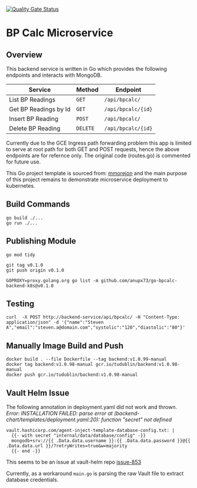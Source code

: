 [![Quality Gate Status](https://sonarcloud.io/api/project_badges/measure?project=go-bp-calc-k8s&metric=alert_status)](https://sonarcloud.io/summary/new_code?id=go-bp-calc-k8s)

# BP Calc Microservice

## Overview

This backend service is written in Go which provides the following endpoints and interacts with MongoDB.

| Service | Method | Endpoint       |
|---------|--------|----------------|
| List BP Readings | `GET` | `/api/bpcalc/` |
| Get BP Readings by Id | `GET` | `/api/bpcalc/{id}` |
| Insert BP Reading | `POST` | `/api/bpcalc/` |
| Delete BP Reading | `DELETE` | `/api/bpcalc/{id}` |

Currently due to the GCE Ingress path forwarding problem this app is limited to serve at root path for both GET and POST requests, hence the above endpoints are for refernce only. The original code (routes.go) is commented for future use.

This Go project template is sourced from: [mmorejon](https://github.com/mmorejon/microservices-docker-go-mongodb) and the main purpose of this project remains to demonstrate microservice deployment to kubernetes.

## Build Commands

```
go build ./...
go run ./...
```

## Publishing Module

```
go mod tidy

git tag v0.1.0
git push origin v0.1.0

GOPROXY=proxy.golang.org go list -m github.com/anupx73/go-bpcalc-backend-k8s@v0.1.0
```

## Testing

```
curl  -X POST http://backend-service/api/bpcalc/ -H "Content-Type: application/json" -d '{"name":"Steven A","email":"steven.a@domain.com","systolic":"120","diastolic":"80"}'
```

## Manually Image Build and Push

```
docker build . --file Dockerfile --tag backend:v1.0.99-manual
docker tag backend:v1.0.98-manual gcr.io/tudublin/backend:v1.0.98-manual
docker push gcr.io/tudublin/backend:v1.0.98-manual
```

## Vault Helm Issue

The following annotation in deployment.yaml did not work and thrown. 
*Error: INSTALLATION FAILED: parse error at (backend-chart/templates/deployment.yaml:20): function "secret" not defined*

```
vault.hashicorp.com/agent-inject-template-database-config.txt: |
  {{- with secret "internal/data/database/config" -}}
  mongodb+srv://{{ .Data.data.username }}:{{ .Data.data.password }}@{{ .Data.data.url }}/?retryWrites=true&w=majority
  {{- end -}}
```

This seems to be an issue at vault-helm repo [issue-853](https://github.com/hashicorp/vault-helm/issues/853)

Currently, as a workaround `main.go` is parsing the raw Vault file to extract database credentials.